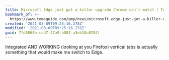 ```yaml
---
title: Microsoft Edge just got a killer upgrade Chrome can’t match | Tom's Guide
bookmark_of: >-
  https://www.tomsguide.com/amp/news/microsoft-edge-just-got-a-killer-upgrade-chrome-cant-match?__twitter_impression=true
created: '2021-03-09T09:25:16.278Z'
modified: '2021-03-09T09:25:16.278Z'
guid: 7fd5868b-cdd7-47a9-b803-a3eb18a8284f
---
```

Integrated AND WORKING (looking at you Firefox) vertical tabs is actually something that would make me switch to Edge.

